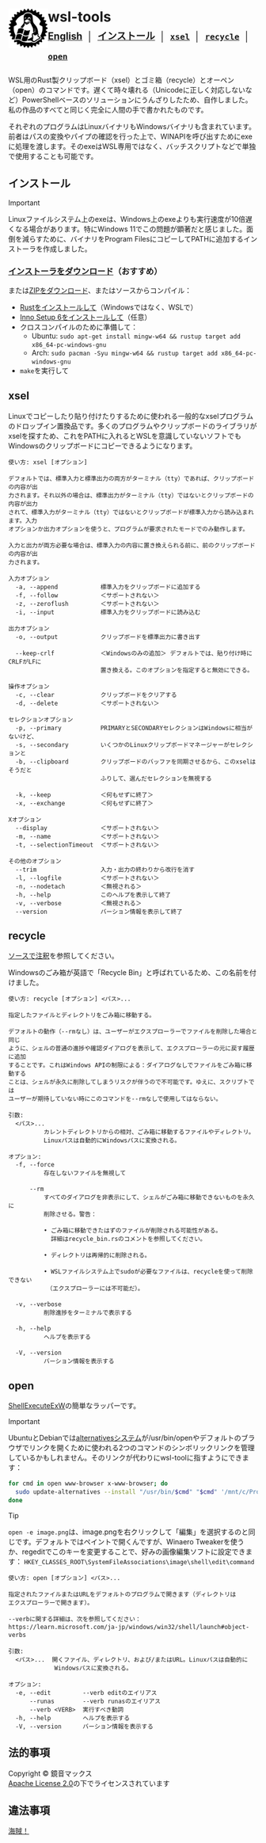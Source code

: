 <h1>
  <img src="rustuxdows.svg" height="80" align="left" />
  wsl-tools
  <br />
  <sup><sub>
    <a href="README.md">English</a>
    &nbsp;│&nbsp;
    <a href="#インストール">インストール</a>
    &nbsp;│&nbsp;
    <a href="#xsel"><code>xsel</code></a>
    &nbsp;│&nbsp;
    <a href="#recycle"><code>recycle</code></a>
    &nbsp;│&nbsp;
    <a href="#open"><code>open</code></a>
  </sub></sup>
</h1>

WSL用のRust製クリップボード（xsel）とゴミ箱（recycle）とオーペン（open）のコマンドです。遅くて時々壊れる（Unicodeに正しく対応しないなど）PowerShellベースのソリューションにうんざりしたため、自作しました。私の作品のすべてと同じく完全に人間の手で書かれたものです。

それぞれのプログラムはLinuxバイナリもWindowsバイナリも含まれています。前者はパスの変換やパイプの確認を行った上で、WINAPIを呼び出すためにexeに処理を渡します。そのexeはWSL専用ではなく、バッチスクリプトなどで単独で使用することも可能です。

## インストール

> [!IMPORTANT]
> Linuxファイルシステム上のexeは、Windows上のexeよりも実行速度が10倍遅くなる場合があります。特にWindows 11でこの問題が顕著だと感じました。面倒を減らすために、バイナリをProgram FilesにコピーしてPATHに追加するインストーラを作成しました。

### [インストーラをダウンロード](https://github.com/maxkagamine/wsl-tools/releases/latest/download/wsl-tools-installer.exe)（おすすめ）

または[ZIPをダウンロード](https://github.com/maxkagamine/wsl-tools/releases/latest/download/wsl-tools-portable.zip)、またはソースからコンパイル：

- [Rustをインストールして](https://rustup.rs/)（Windowsではなく、WSLで）
- [Inno Setup 6をインストールして](https://jrsoftware.org/isdl.php)（任意）
- クロスコンパイルのために準備して：
  - Ubuntu: `sudo apt-get install mingw-w64 && rustup target add x86_64-pc-windows-gnu`
  - Arch: `sudo pacman -Syu mingw-w64 && rustup target add x86_64-pc-windows-gnu`
- `make`を実行して

## xsel

Linuxでコピーしたり貼り付けたりするために使われる一般的なxselプログラムのドロップイン置換品です。多くのプログラムやクリップボードのライブラリがxselを探すため、これをPATHに入れるとWSLを意識していないソフトでもWindowsのクリップボードにコピーできるようになります。

```
使い方: xsel [オプション]

デフォルトでは、標準入力と標準出力の両方がターミナル（tty）であれば、クリップボードの内容が出
力されます。それ以外の場合は、標準出力がターミナル（tty）ではないとクリップボードの内容が出力
されて、標準入力がターミナル（tty）ではないとクリップボードが標準入力から読み込まれます。入力
オプションか出力オプションを使うと、プログラムが要求されたモードでのみ動作します。

入力と出力が両方必要な場合は、標準入力の内容に置き換えられる前に、前のクリップボードの内容が出
力されます。

入力オプション
  -a, --append            標準入力をクリップボードに追加する
  -f, --follow            ＜サポートされない＞
  -z, --zeroflush         ＜サポートされない＞
  -i, --input             標準入力をクリップボードに読み込む

出力オプション
  -o, --output            クリップボードを標準出力に書き出す

  --keep-crlf             ＜Windowsのみの追加＞ デフォルトでは、貼り付け時にCRLFがLFに
                          置き換える。このオプションを指定すると無効にできる。

操作オプション
  -c, --clear             クリップボードをクリアする
  -d, --delete            ＜サポートされない＞

セレクションオプション
  -p, --primary           PRIMARYとSECONDARYセレクションはWindowsに相当がないけど、
  -s, --secondary         いくつかのLinuxクリップボードマネージャーがセレクションと
  -b, --clipboard         クリップボードのバッファを同期させるから、このxselはそうだと
                          ふりして、選んだセレクションを無視する

  -k, --keep              ＜何もせずに終了＞
  -x, --exchange          ＜何もせずに終了＞

Xオプション
  --display               ＜サポートされない＞
  -m, --name              ＜サポートされない＞
  -t, --selectionTimeout  ＜サポートされない＞

その他のオプション
  --trim                  入力・出力の終わりから改行を消す
  -l, --logfile           ＜サポートされない＞
  -n, --nodetach          ＜無視される＞
  -h, --help              このヘルプを表示して終了
  -v, --verbose           ＜無視される＞
  --version               バーション情報を表示して終了
```

## recycle

[ソースで注釈](src/recycle_bin.rs)を参照してください。

Windowsのごみ箱が英語で「Recycle Bin」と呼ばれているため、この名前を付けました。

```
使い方: recycle [オプション] <パス>...

指定したファイルとディレクトリをごみ箱に移動する。

デフォルトの動作（--rmなし）は、ユーザーがエクスプローラーでファイルを削除した場合と同じ
ように、シェルの普通の進捗や確認ダイアログを表示して、エクスプローラーの元に戻す履歴に追加
することです。これはWindows APIの制限による：ダイアログなしでファイルをごみ箱に移動する
ことは、シェルが永久に削除してしまうリスクが伴うので不可能です。ゆえに、スクリプトでは
ユーザーが期待していない時にこのコマンドを--rmなしで使用してはならない。

引数:
  <パス>...
          カレントディレクトリからの相対、ごみ箱に移動するファイルやディレクトリ。
          Linuxパスは自動的にWindowsパスに変換される。

オプション:
  -f, --force
          存在しないファイルを無視して

      --rm
          すべてのダイアログを非表示にして、シェルがごみ箱に移動できないものを永久に
          削除させる。警告：

          • ごみ箱に移動できたはずのファイルが削除される可能性がある。
            詳細はrecycle_bin.rsのコメントを参照してください。

          • ディレクトリは再帰的に削除される。

          • WSLファイルシステム上でsudoが必要なファイルは、recycleを使って削除できない
          　（エクスプローラーには不可能だ）。

  -v, --verbose
          削除進捗をターミナルで表示する

  -h, --help
          ヘルプを表示する

  -V, --version
          バーション情報を表示する
```

## open

[ShellExecuteExW](https://learn.microsoft.com/ja-jp/windows/win32/api/shellapi/nf-shellapi-shellexecuteexw)の簡単なラッパーです。

> [!IMPORTANT]
> UbuntuとDebianでは[alternativesシステム](https://manpages.debian.org/wheezy/dpkg/update-alternatives.8.ja.html)が/usr/bin/openやデフォルトのブラウザでリンクを開くために使われる2つのコマンドのシンボリックリンクを管理しているかもしれません。そのリンクが代わりにwsl-toolに指すようにできます：
> ```bash
> for cmd in open www-browser x-www-browser; do
>   sudo update-alternatives --install "/usr/bin/$cmd" "$cmd" '/mnt/c/Program Files/wsl-tools/open' 999
> done
> ```

> [!TIP]
> `open -e image.png`は、image.pngを右クリックして「編集」を選択するのと同じです。デフォルトではペイントで開くんですが、Winaero Tweakerを使うか、regeditでこのキーを変更することで、好みの画像編集ソフトに設定できます： `HKEY_CLASSES_ROOT\SystemFileAssociations\image\shell\edit\command`

```
使い方: open [オプション] <パス>...

指定されたファイルまたはURLをデフォルトのプログラムで開きます（ディレクトリは
エクスプローラーで開きます）。

--verbに関する詳細は、次を参照してください：
https://learn.microsoft.com/ja-jp/windows/win32/shell/launch#object-verbs

引数:
  <パス>...  開くファイル、ディレクトリ、および/またはURL。Linuxパスは自動的に
             Windowsパスに変換される。

オプション:
  -e, --edit         --verb editのエイリアス
      --runas        --verb runasのエイリアス
      --verb <VERB>  実行すべき動詞
  -h, --help         ヘルプを表示する
  -V, --version      バーション情報を表示する
```

## 法的事項

Copyright © 鏡音マックス  
[Apache License 2.0](LICENSE.txt)の下でライセンスされています

## 違法事項

[海賊！](https://www.youtube.com/watch?v=NSZhIAfR6dA)
